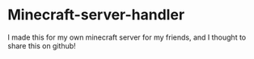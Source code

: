 # Minecraft-server-handler
I made this for my own minecraft server for my friends, and I thought to share this on github!
